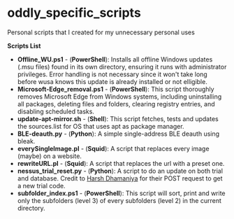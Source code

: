 # oddly_specific_scripts
Personal scripts that I created for my unnecessary personal uses

**Scripts List**

* **Offline_WU.ps1** - (**PowerShell**): Installs all offline Windows updates (.msu files) found in its own directory, ensuring it runs with administrator privileges. Error handling is not necessary since it won't take long before wusa knows this update is already installed or not elligible.
* **Microsoft-Edge_removal.ps1** - (**PowerShell**): This script thoroughly removes Microsoft Edge from Windows systems, including uninstalling all packages, deleting files and folders, clearing registry entries, and disabling scheduled tasks.
* **update-apt-mirror.sh** - (**Shell**): This script fetches, tests and updates the sources.list for OS that uses apt as package manager.
* **BLE-deauth.py** - (**Python**): A simple single-address BLE deauth using bleak.
* **everySingleImage.pl** - (**Squid**): A script that replaces every image (maybe) on a website.
* **rewriteURL.pl** - (**Squid**): A script that replaces the url with a preset one.
* **nessus_trial_reset.py** - (**Python**): A script to do an update on both trial and database. Credit to [Harsh Dhamaniya](https://github.com/harshdhamaniya/nessuskeygen) for their POST request to get a new trial code.
* **subfolder_index.ps1** - (**PowerShell**): This script will sort, print and write only the subfolders (level 3) of every subfolders (level 2) in the current directory.

